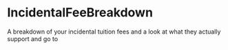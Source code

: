 # IncidentalFeeBreakdown
A breakdown of your incidental tuition fees and a look at what they actually support and go to

